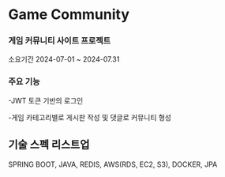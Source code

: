 # Game Community

### 게임 커뮤니티 사이트 프로젝트 

소요기간 2024-07-01 ~ 2024-07.31

### 주요 기능

-JWT 토큰 기반의 로그인

-게임 카테고리별로 게시판 작성 및 댓글로 커뮤니티 형성


## 기술 스펙 리스트업
SPRING BOOT, JAVA, REDIS, AWS(RDS, EC2, S3), DOCKER, JPA

